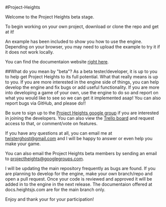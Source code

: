 #Project-Heights

Welcome to the Project Heights beta stage.

To begin working on your own project, download or clone the repo and get at it!

An example has been included to show you how to use the engine. Depending on
your browser, you may need to upload the example to try it if it does not work
locally.

You can find the documentaion website [right here](http://docs.heightsjs.com).

##What do you mean by "beta"?
As a beta tester/developer, it is up to you to help get Project Heights to its
full potential. What that really means is up to you. If you are more interested
in the engine side of things, you can help develop the engine and fix bugs or
add useful functionality. If you are more into developing a game of your own,
use the engine to do so and report on what you would like to see so we can get
it implemented asap! You can also report bugs via GitHub, and please do!!

Be sure to sign up to the [Project Heights google group](https://groups.google.com/forum/?fromgroups#!forum/projectheights) if you are interested in
joining the developers. You can also view the
[Trello board](http://trello.heightsjs.com) and request access to that, or
comment/vote on features.

If you have any questions at all, you can email me at twisterghost@gmail.com
and I will be happy to answer or even help you make your game.

You can also email the Project Heights beta members by sending an email to
projectheights@googlegroups.com.

I will be updating the main repository frequently as bugs are found. If you are
planning to develop for the engine, make your own branch/repo and open a pull
request. Once your code is reviewed and approved it will be added in to the
engine in the next release. The documentaion offered at docs.heightsjs.com are
for the main branch only.

Enjoy and thank your for your participation!
